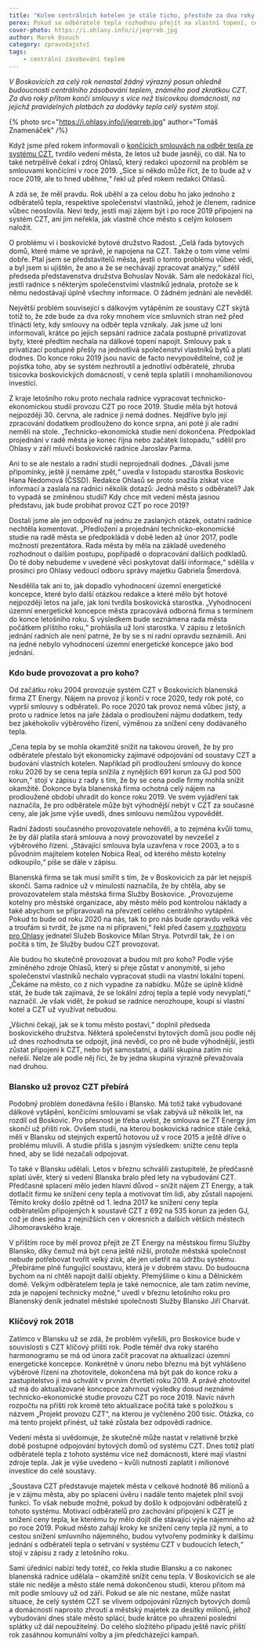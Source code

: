 ```yaml
---
title: "Kolem centrálních kotelen je stále ticho, přestože za dva roky končí smlouvy"
perex: Pokud se odběratelé tepla rozhodnou přejít na vlastní topení, celý systém v hodnotě přes 80 miliónů Kč by se mohl rozpadnout.
cover-photo: https://i.ohlasy.info/i/jeqrreb.jpg
author: Marek Osouch
category: zpravodajství
tags:
    - centrální zásobování teplem
---
```


*V Boskovicích za celý rok nenastal žádný výrazný posun ohledně budoucnosti centrálního zásobování teplem, známého pod zkratkou CZT. Za dva roky přitom končí smlouvy s více než tisícovkou domácností, na jejichž pravidelných platbách za dodávky tepla celý systém stojí.*

{% photo src="https://i.ohlasy.info/i/jeqrreb.jpg" author="Tomáš Znamenáček" /%}

Když jsme před rokem informovali o [končících smlouvách na odběr tepla ze systému CZT](http://www.ohlasy.info/clanky/2016/12/dalkove-vytapeni.html), tvrdilo vedení města, že letos už bude jasněji, co dál. Na to také netrpělivě čekal i zdroj Ohlasů, který redakci upozornil na problém se smlouvami končícími v roce 2019. „Sice si někdo může říct, že to bude až v roce 2019, ale to hned uběhne,“ řekl už před rokem redakci Ohlasů.

A zdá se, že měl pravdu. Rok uběhl a za celou dobu ho jako jednoho z odběratelů tepla, respektive společenství vlastníků, jehož je členem, radnice vůbec neoslovila. Neví tedy, jestli mají zájem být i po roce 2019 připojeni na systém CZT, ani jim neřekla, jak vlastně chce město s celým kolosem naložit.

O problému ví i boskovické bytové družstvo Radost. „Celá řada bytových domů, které máme ve správě, je napojena na CZT. Takže o tom víme velmi dobře. Ptal jsem se představitelů města, jestli o tomto problému vůbec vědí, a byl jsem si ujištěn, že ano a že se nechávají zpracovat analýzy,“ sdělil předseda představenstva družstva Bohuslav Novák. Sám ale nedokázal říci, jestli radnice s některým společenstvími vlastníků jednala, protože se k němu nedostávají úplně všechny informace. O žádném jednání ale nevěděl.

Největší problém související s dálkovým vytápěním ze soustavy CZT skýtá totiž to, že zde bude za dva roky mnohem více smluvních stran než před třinácti lety, kdy smlouvy na odběr tepla vznikaly. Jak jsme už loni informovali, krátce po jejich sepsání radnice začala postupně privatizovat byty, které předtím nechala na dálkové topení napojit. Smlouvy pak s privatizací postupně přešly na jednotlivá společenství vlastníků bytů a platí dodnes. Do konce roku 2019 jsou navíc de facto nevypověditelné, což je pojistka toho, aby se systém nezhroutil a jednotliví odběratelé, zhruba tisícovka boskovických domácností, v ceně tepla splatili i mnohamilionovou investici.

Z kraje letošního roku proto nechala radnice vypracovat technicko-ekonomickou studii provozu CZT po roce 2019. Studie měla být hotová nejpozději 30. června, ale radnice ji nemá dodnes. Nejdříve bylo její zpracování dodatkem prodlouženo do konce srpna, ani poté ji ale radní neměli na stole. „Technicko-ekonomická studie není dokončena. Předpoklad projednání v radě města je konec října nebo začátek listopadu,“ sdělil pro Ohlasy v září mluvčí boskovické radnice Jaroslav Parma.

Ani to se ale nestalo a radní studii neprojednali dodnes. „Dávali jsme připomínky, ještě ji nemáme zpět,“ uvedla v listopadu starostka Boskovic Hana Nedomová (ČSSD). Redakce Ohlasů se proto snažila získat více informací a zaslala na radnici několik dotazů: Jedná město s odběrateli? Jak to vypadá se  zmíněnou studií? Kdy chce mít vedení města jasnou představu, jak bude probíhat provoz CZT po roce 2019?

Dostali jsme ale jen odpověď na jednu ze zaslaných otázek, ostatní radnice nechtěla komentovat. „Předložení a projednání technicko-ekonomické studie na radě města se předpokládá v době leden až únor 2017, podle možností prezentátora. Rada města by měla na základě uvedeného rozhodnout o dalším postupu, popřípadě o dopracování dalších podkladů. Do té doby nebudeme v uvedené věci poskytovat další informace,“ sdělila v prosinci pro Ohlasy vedoucí odboru správy majetku Gabriela Šmerdová.

Nesdělila tak ani to, jak dopadlo vyhodnocení územní energetické koncepce, které bylo další otázkou redakce a které mělo být hotové nejpozději letos na jaře, jak loni tvrdila boskovická starostka. „Vyhodnocení územní energetické koncepce města zpracovává odborná firma s termínem do konce letošního roku. S výsledkem bude seznámena rada města počátkem příštího roku,“ prohlásila už loni starostka. V zápisu z letošních jednání radních ale není patrné, že by se s ní radní opravdu seznámili. Ani na jedné nebylo vyhodnocení územní energetické koncepce jako bod jednání.

### Kdo bude provozovat a pro koho?

Od začátku roku 2004 provozuje systém CZT v Boskovicích blanenská firma ZT Energy. Nájem na provoz jí končí v roce 2020, tedy rok poté, co vyprší smlouvy s odběrateli. Po roce 2020 tak provoz nemá vůbec jistý, a proto u radnice letos na jaře žádala o prodloužení nájmu dodatkem, tedy bez jakéhokoliv výběrového řízení, výměnou za snížení ceny dodávaného tepla.

„Cena tepla by se mohla okamžitě snížit na takovou úroveň, že by pro odběratele přestalo být ekonomicky zajímavé odpojování od soustavy CZT a budování vlastních kotelen. Například při prodloužení smlouvy do konce roku 2026 by se cena tepla snížila z nynějších 691 korun za GJ pod 500 korun,“ stojí v zápisu z rady s tím, že by se cena podle firmy mohla snížit okamžitě. Dokonce byla blanenská firma ochotná celý nájem na prodloužené období uhradit do konce roku 2019. Ve svém vyjádření tak naznačila, že pro odběratele může být výhodnější nebýt v CZT za současné ceny, ale jak jsme výše uvedli, dnes smlouvu nemůžou vypovědět.

Radní žádosti současného provozovatele nehověli, a to zejména kvůli tomu, že by dál platila stará smlouva a nový provozovatel by nevzešel z výběrového řízení. „Stávající smlouva byla uzavřena v roce 2003, a to s původním majitelem kotelen Nobica Real, od kterého město kotelny odkoupilo,“ píše se dále v zápisu.

Blanenská firma se tak musí smířit s tím, že v Boskovicích za pár let nejspíš skončí. Sama radnice už v minulosti naznačila, že by chtěla, aby se provozovatelem stala městská firma Služby Boskovice. „Provozujeme kotelny pro městské organizace, aby město mělo pod kontrolou náklady a také abychom se připravovali na převzetí celého centrálního vytápění. Pokud to bude od roku 2020 na nás, tak to pro nás bude opravdu velká věc a troufám si tvrdit, že jsme na ni připraveni,“ řekl před časem [v rozhovoru pro Ohlasy](http://www.ohlasy.info/clanky/2017/03/rozhovor-strya.html) jednatel Služeb Boskovice Milan Strya. Potvrdil tak, že i on počítá s tím, že Služby budou CZT provozovat.

Ale budou ho skutečně provozovat a budou mít pro koho? Podle výše zmíněného zdroje Ohlasů, který si přeje zůstat v anonymitě, si jeho společenství vlastníků nechalo vypracovat studii na vlastní lokální topení. „Čekáme na město, co z nich vypadne za nabídku. Může se úplně klidně stát, že bude tak zajímavá, že se lokální zdroj tepla a teplé vody nevyplatí,“ naznačil. Je však vidět, že pokud se radnice nerozhoupe, koupí si vlastní kotel a CZT už využívat nebudou.

„Všichni čekají, jak se k tomu město postaví,“ doplnil předseda boskovického družstva. Některá společenství bytových domů jsou podle něj už dnes rozhodnuta se odpojit, jiná nevědí, co pro ně bude výhodnější, jestli zůstat připojeni k CZT, nebo být samostatní, a další skupina zatím nic neřeší. Nelze ale podle něj říci, že by jedna skupina výrazně převažovala nad druhou.

### Blansko už provoz CZT přebírá

Podobný problém donedávna řešilo i Blansko. Má totiž také vybudované dálkové vytápění, končícími smlouvami se však zabývá už několik let, na rozdíl od Boskovic. Pro přesnost je třeba uvést, že smlouva se ZT Energy jim skončí už příští rok. Ovšem studii, na kterou boskovická radnice stále čeká, měli v Blansku od stejných expertů hotovou už v roce 2015 a ještě dříve o problému mluvili. A studie přišla s jasným výsledkem: snižte cenu tepla hned, aby se lidé nezačali odpojovat.

To také v Blansku udělali. Letos v březnu schválili zastupitelé, že předčasně splatí úvěr, který si vedení Blanska bralo před lety na vybudování CZT. Předčasné splacení mělo jeden hlavní důvod – snížit nájem ZT Energy, a tak dotlačit firmu ke snížení ceny tepla a motivovat tím lidi, aby zůstali napojeni. Těmito kroky došlo zpětně od 1. ledna 2017 ke snížení ceny tepla odběratelům připojených k soustavě CZT z 692 na 535 korun za jeden GJ, což je dnes jedna z nejnižších cen v okresních a dalších větších městech Jihomoravského kraje.

V příštím roce by měl provoz přejít ze ZT Energy na městskou firmu Služby Blansko, díky čemuž má být cena ještě nižší, protože městská společnost nebude potřebovat tvořit velký zisk, ale jen ušetřit na údržbu systému. „Přebíráme plně fungující soustavu, která je v dobrém stavu. Do budoucna bychom na ni chtěli napojit další objekty. Přemýšlíme o kinu a Dělnickém domě. Velkým odběratelem tepla je také nemocnice, ale tam zatím nevíme, zda je napojení technicky možné,“ uvedl v březnu letošního roku pro Blanenský deník jednatel městské společnosti Služby Blansko Jiří Charvát.

### Klíčový rok 2018

Zatímco v Blansku už se zdá, že problém vyřešili, pro Boskovice bude v souvislosti s CZT klíčový příští rok. Podle téměř dva roky starého harmonogramu se má od února začít pracovat na aktualizaci územní energetické koncepce. Konkrétně v únoru nebo březnu má být vyhlášeno výběrové řízení na zhotovitele, dokončena má být pak do konce roku a zastupitelstvo ji má schválit v prvním čtvrtletí roku 2019. A právě zhotovitel už má do aktualizované koncepce zahrnout výsledky dosud neznámé technicko-ekonomické studie provozu CZT po roce 2019. Navíc návrh rozpočtu na příští rok kromě této aktualizace počítá také s položkou s názvem „Projekt provozu CZT“, na kterou je vyčleněno 200 tisíc. Otázka, co má tento projekt přinést, už také zůstala bez odpovědi radnice.

Vedení města si uvědomuje, že skutečně může nastat v relativně brzké době postupné odpojování bytových domů od systému CZT. Dnes totiž platí odběratelé tepla z tohoto systému více než domácnosti, které mají vlastní zdroje tepla. Jak je výše uvedeno – kvůli nutnosti zaplatit i milionové investice do celé soustavy.

„Soustava CZT představuje majetek města v celkové hodnotě 86 milionů a je v zájmu města, aby po splacení úvěru i nadále tento majetek plnil svoji funkci. To však nebude možné, pokud by došlo k odpojování odběratelů z tohoto systému. Motivací odběratelů pro zachování připojení k CZT je snížení ceny tepla, ke kterému by mělo dojít dle stávající výše nájemného až po roce 2019. Pokud město zahájí kroky ke snížení ceny tepla již nyní, a to cestou snížení smluvního nájemného, budou vytvořeny podmínky k dalšímu jednání s odběrateli tepla o setrvání v systému CZT v budoucích letech,“ stojí v zápisu z rady z letošního roku.

Sami úředníci nabízí tedy totéž, co řekla studie Blansku a co nakonec blanenská radnice udělala – okamžitě snížit cenu tepla. V Boskovicích se ale stále nic neděje a město stále nemá dokončenou studii, kterou přitom má mít podle smlouvy už od září. Pokud se ale nic nestane, může nastat situace, že celý systém CZT se vlivem odpojování různých bytových domů a domácností naprosto zhroutí a městský majetek za desítky milionů, jehož vybudování dnes stále město splácí, bude krátce po uhrazení poslední splátky už dál nepoužitelný. Do celého složitého případu ještě navíc příští rok zasáhnou komunální volby a jim předcházející kampaň.
